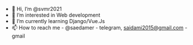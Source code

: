 - 👋 Hi, I’m @svmr2021
- 👀 I’m interested in Web development
- 🌱 I’m currently learning Django/Vue.Js
- 📫 How to reach me - @saedamer - telegram, saidami2015@gmail.com - gmail

<!---
svmr2021/svmr2021 is a ✨ special ✨ repository because its `README.md` (this file) appears on your GitHub profile.
You can click the Preview link to take a look at your changes.
--->
